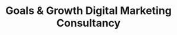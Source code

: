 ---
title: "Goals & Growth Digital Marketing Consultancy"
description: "One-to-One calls to help you understand who and where your customers are, how to connect with them and what you should do to achieve your goals."
icon: "handshake"
eleventyExcludeFromCollections: false
excludeFromSitemap: true
directURL: "/services/goals-and-growth/"
---